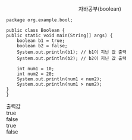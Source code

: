 <center>자바공부(boolean)</center>

    package org.example.bool;

    public class Boolean {
    public static void main(String[] args) {
        boolean b1 = true;
        boolean b2 = false;
        System.out.println(b1); // b1이 지닌 값 출력
        System.out.println(b2); // b2이 지닌 값 출력

        int num1 = 10;
        int num2 = 20;
        System.out.println(num1 < num2);
        System.out.println(num1 > num2);
    }
    }

출력값<br>
true<br>
false<br>
true<br>
false

